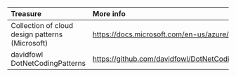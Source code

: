 |Treasure|More info
|:-|:-
|Collection of cloud design patterns (Microsoft)|https://docs.microsoft.com/en-us/azure/architecture/patterns/
|davidfowl DotNetCodingPatterns|https://github.com/davidfowl/DotNetCodingPatterns/blob/main/2.md
